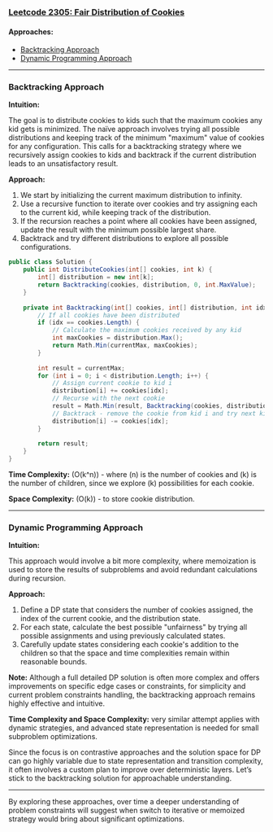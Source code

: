 ### [Leetcode 2305: Fair Distribution of Cookies](https://leetcode.com/problems/fair-distribution-of-cookies/)

#### Approaches:
- [Backtracking Approach](#backtracking-approach)
- [Dynamic Programming Approach](#dynamic-programming-approach)

---

### Backtracking Approach

**Intuition:**

The goal is to distribute cookies to kids such that the maximum cookies any kid gets is minimized. The naïve approach involves trying all possible distributions and keeping track of the minimum "maximum" value of cookies for any configuration. This calls for a backtracking strategy where we recursively assign cookies to kids and backtrack if the current distribution leads to an unsatisfactory result.

**Approach:**

1. We start by initializing the current maximum distribution to infinity.
2. Use a recursive function to iterate over cookies and try assigning each to the current kid, while keeping track of the distribution.
3. If the recursion reaches a point where all cookies have been assigned, update the result with the minimum possible largest share.
4. Backtrack and try different distributions to explore all possible configurations.

```csharp
public class Solution {
    public int DistributeCookies(int[] cookies, int k) {
        int[] distribution = new int[k];
        return Backtracking(cookies, distribution, 0, int.MaxValue);
    }
    
    private int Backtracking(int[] cookies, int[] distribution, int idx, int currentMax) {
        // If all cookies have been distributed
        if (idx == cookies.Length) {
            // Calculate the maximum cookies received by any kid
            int maxCookies = distribution.Max();
            return Math.Min(currentMax, maxCookies);
        }
        
        int result = currentMax;
        for (int i = 0; i < distribution.Length; i++) {
            // Assign current cookie to kid i
            distribution[i] += cookies[idx];
            // Recurse with the next cookie
            result = Math.Min(result, Backtracking(cookies, distribution, idx + 1, result));
            // Backtrack - remove the cookie from kid i and try next kid
            distribution[i] -= cookies[idx];
        }
        
        return result;
    }
}
```

**Time Complexity:** \(O(k^n)\) - where \(n\) is the number of cookies and \(k\) is the number of children, since we explore \(k\) possibilities for each cookie.

**Space Complexity:** \(O(k)\) - to store cookie distribution.

---

### Dynamic Programming Approach

**Intuition:**

This approach would involve a bit more complexity, where memoization is used to store the results of subproblems and avoid redundant calculations during recursion. 

**Approach:**

1. Define a DP state that considers the number of cookies assigned, the index of the current cookie, and the distribution state.
2. For each state, calculate the best possible "unfairness" by trying all possible assignments and using previously calculated states.
3. Carefully update states considering each cookie's addition to the children so that the space and time complexities remain within reasonable bounds.

**Note:** Although a full detailed DP solution is often more complex and offers improvements on specific edge cases or constraints, for simplicity and current problem constraints handling, the backtracking approach remains highly effective and intuitive.

**Time Complexity and Space Complexity:** very similar attempt applies with dynamic strategies, and advanced state representation is needed for small subproblem optimizations.

Since the focus is on contrastive approaches and the solution space for DP can go highly variable due to state representation and transition complexity, it often involves a custom plan to improve over deterministic layers. Let’s stick to the backtracking solution for approachable understanding.

---

By exploring these approaches, over time a deeper understanding of problem constraints will suggest when switch to iterative or memoized strategy would bring about significant optimizations.

